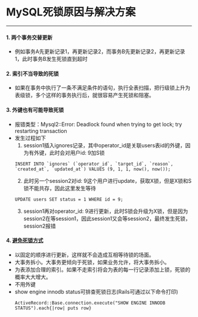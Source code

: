 # MySQL死锁原因与解决方案
---

#### 1. 两个事务交替更新
* 例如事务A先更新记录1，再更新记录2，而事务B先更新记录2，再更新记录1，此时事务B发生死锁直到超时

#### 2. 索引不当导致的死锁
* 如果在事务中执行了一条不满足条件的语句，执行全表扫描，把行级锁上升为表级锁，多个这样的事务执行后，就很容易产生死锁和阻塞。

#### 3. 外键也有可能导致死锁
* 报错类型：Mysql2::Error: Deadlock found when trying to get lock; try restarting transaction
* 发生过程如下
  1. session1插入ignores记录，其中operator_id是关联users表id的外键，因为有外键，此时会对用户id: 9加S锁
  ```
  INSERT INTO `ignores` (`operator_id`, `target_id`, `reason`, `created_at`, `updated_at`) VALUES (9, 1, 1, now(), now());
  ```
  2. 此时另一个session2对id: 9这个用户进行update，获取X锁，但是X锁和S锁不能共存，因此这里发生等待
  ```
  UPDATE users SET status = 1 WHERE id = 9;
  ```
  3. session1再对operator_id: 9进行更新，此时S锁会升级为X锁，但是因为session2在等session1，因此session1又会等session2，最终发生死锁，session2报错

#### 4. [避免死锁方式](https://www.jianshu.com/p/7401cb087651)
  * 以固定的顺序进行更新，这样就不会造成互相等待锁的场面。
  * 大事务拆小。大事务更倾向于死锁，如果业务允许，将大事务拆小。
  * 为表添加合理的索引。如果不走索引将会为表的每一行记录添加上锁，死锁的概率大大增大。
  * 不用外键
  * show engine innodb status可排查死锁日志(Rails可通过以下命令打印)
    ```
    ActiveRecord::Base.connection.execute("SHOW ENGINE INNODB STATUS").each{|row| puts row}
    ```
